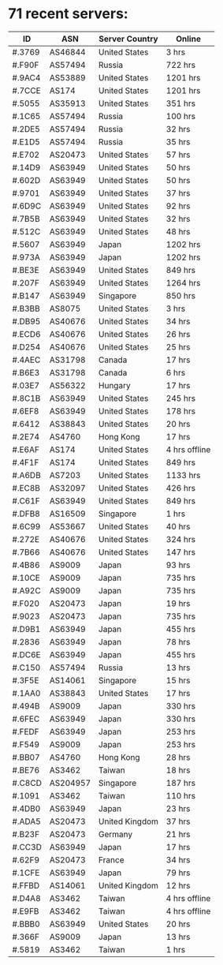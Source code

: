 # 71 recent servers:

| ID | ASN | Server Country | Online |
| ------ | ------ | ------ | ------ |
| #.3769 | AS46844 | United States | 3 hrs |
| #.F90F | AS57494 | Russia | 722 hrs |
| #.9AC4 | AS53889 | United States | 1201 hrs |
| #.7CCE | AS174 | United States | 1201 hrs |
| #.5055 | AS35913 | United States | 351 hrs |
| #.1C65 | AS57494 | Russia | 100 hrs |
| #.2DE5 | AS57494 | Russia | 32 hrs |
| #.E1D5 | AS57494 | Russia | 35 hrs |
| #.E702 | AS20473 | United States | 57 hrs |
| #.14D9 | AS63949 | United States | 50 hrs |
| #.602D | AS63949 | United States | 50 hrs |
| #.9701 | AS63949 | United States | 37 hrs |
| #.6D9C | AS63949 | United States | 92 hrs |
| #.7B5B | AS63949 | United States | 32 hrs |
| #.512C | AS63949 | United States | 48 hrs |
| #.5607 | AS63949 | Japan | 1202 hrs |
| #.973A | AS63949 | Japan | 1202 hrs |
| #.BE3E | AS63949 | United States | 849 hrs |
| #.207F | AS63949 | United States | 1264 hrs |
| #.B147 | AS63949 | Singapore | 850 hrs |
| #.B3BB | AS8075 | United States | 3 hrs |
| #.DB95 | AS40676 | United States | 34 hrs |
| #.ECD6 | AS40676 | United States | 26 hrs |
| #.D254 | AS40676 | United States | 25 hrs |
| #.4AEC | AS31798 | Canada | 17 hrs |
| #.B6E3 | AS31798 | Canada | 6 hrs |
| #.03E7 | AS56322 | Hungary | 17 hrs |
| #.8C1B | AS63949 | United States | 245 hrs |
| #.6EF8 | AS63949 | United States | 178 hrs |
| #.6412 | AS38843 | United States | 20 hrs |
| #.2E74 | AS4760 | Hong Kong | 17 hrs |
| #.E6AF | AS174 | United States | 4 hrs offline |
| #.4F1F | AS174 | United States | 849 hrs |
| #.A6DB | AS7203 | United States | 1133 hrs |
| #.EC8B | AS32097 | United States | 426 hrs |
| #.C61F | AS63949 | United States | 849 hrs |
| #.DFB8 | AS16509 | Singapore | 1 hrs |
| #.6C99 | AS53667 | United States | 40 hrs |
| #.272E | AS40676 | United States | 324 hrs |
| #.7B66 | AS40676 | United States | 147 hrs |
| #.4B86 | AS9009 | Japan | 93 hrs |
| #.10CE | AS9009 | Japan | 735 hrs |
| #.A92C | AS9009 | Japan | 735 hrs |
| #.F020 | AS20473 | Japan | 19 hrs |
| #.9023 | AS20473 | Japan | 735 hrs |
| #.D9B1 | AS63949 | Japan | 455 hrs |
| #.2836 | AS63949 | Japan | 78 hrs |
| #.DC6E | AS63949 | Japan | 455 hrs |
| #.C150 | AS57494 | Russia | 13 hrs |
| #.3F5E | AS14061 | Singapore | 15 hrs |
| #.1AA0 | AS38843 | United States | 17 hrs |
| #.494B | AS9009 | Japan | 330 hrs |
| #.6FEC | AS63949 | Japan | 330 hrs |
| #.FEDF | AS63949 | Japan | 253 hrs |
| #.F549 | AS9009 | Japan | 253 hrs |
| #.BB07 | AS4760 | Hong Kong | 28 hrs |
| #.BE76 | AS3462 | Taiwan | 18 hrs |
| #.C8CD | AS204957 | Singapore | 187 hrs |
| #.1091 | AS3462 | Taiwan | 110 hrs |
| #.4DB0 | AS63949 | Japan | 23 hrs |
| #.ADA5 | AS20473 | United Kingdom | 37 hrs |
| #.B23F | AS20473 | Germany | 21 hrs |
| #.CC3D | AS63949 | Japan | 17 hrs |
| #.62F9 | AS20473 | France | 34 hrs |
| #.1CFE | AS63949 | Japan | 79 hrs |
| #.FFBD | AS14061 | United Kingdom | 12 hrs |
| #.D4A8 | AS3462 | Taiwan | 4 hrs offline |
| #.E9FB | AS3462 | Taiwan | 4 hrs offline |
| #.BBB0 | AS63949 | United States | 20 hrs |
| #.366F | AS9009 | Japan | 13 hrs |
| #.5819 | AS3462 | Taiwan | 1 hrs |

